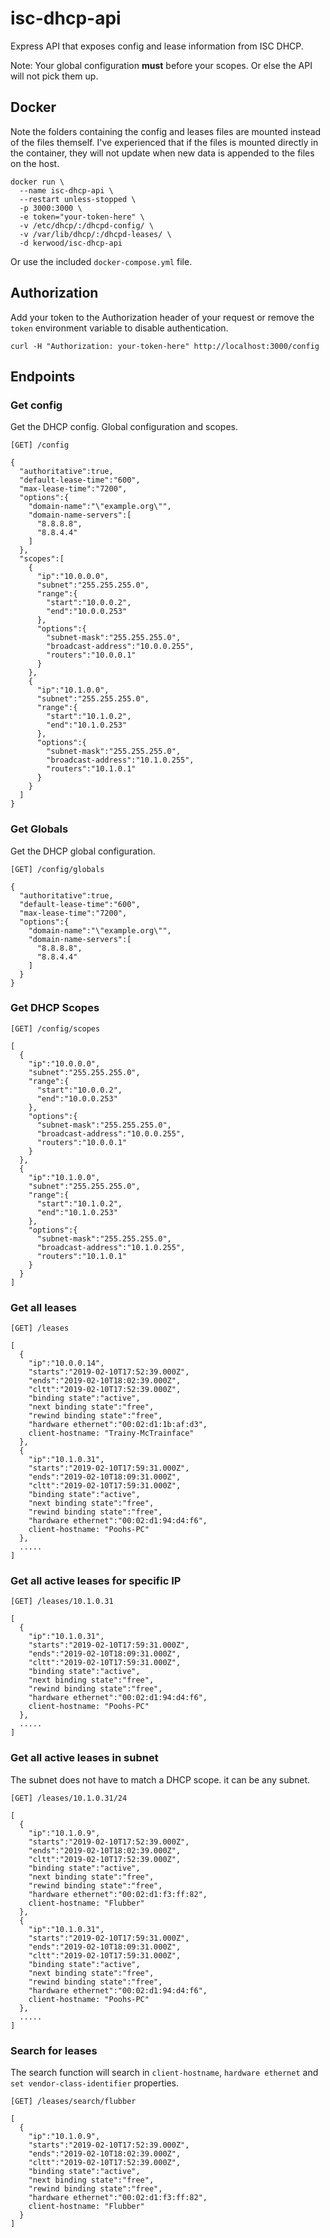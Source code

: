 # isc-dhcp-api
Express API that exposes config and lease information from ISC DHCP.

Note: Your global configuration **must** before your scopes. Or else the API will not pick them up.

## Docker
Note the folders containing the config and leases files are mounted instead of the files themself. I've experienced that if the files is mounted directly in the container, they will not update when new data is appended to the files on the host.
```
docker run \
  --name isc-dhcp-api \
  --restart unless-stopped \
  -p 3000:3000 \
  -e token="your-token-here" \
  -v /etc/dhcp/:/dhcpd-config/ \
  -v /var/lib/dhcp/:/dhcpd-leases/ \
  -d kerwood/isc-dhcp-api
```
Or use the included `docker-compose.yml` file.

## Authorization
Add your token to the Authorization header of your request or remove the `token` environment variable to disable authentication.
```
curl -H "Authorization: your-token-here" http://localhost:3000/config
```

## Endpoints
### Get config
Get the DHCP config. Global configuration and scopes.
```
[GET] /config
```
```
{
  "authoritative":true,
  "default-lease-time":"600",
  "max-lease-time":"7200",
  "options":{
    "domain-name":"\"example.org\"",
    "domain-name-servers":[
      "8.8.8.8",
      "8.8.4.4"
    ]
  },
  "scopes":[
    {
      "ip":"10.0.0.0",
      "subnet":"255.255.255.0",
      "range":{
        "start":"10.0.0.2",
        "end":"10.0.0.253"
      },
      "options":{
        "subnet-mask":"255.255.255.0",
        "broadcast-address":"10.0.0.255",
        "routers":"10.0.0.1"
      }
    },
    {
      "ip":"10.1.0.0",
      "subnet":"255.255.255.0",
      "range":{
        "start":"10.1.0.2",
        "end":"10.1.0.253"
      },
      "options":{
        "subnet-mask":"255.255.255.0",
        "broadcast-address":"10.1.0.255",
        "routers":"10.1.0.1"
      }
    }
  ]
}
```
### Get Globals
Get the DHCP global configuration.
```
[GET] /config/globals
```
```
{
  "authoritative":true,
  "default-lease-time":"600",
  "max-lease-time":"7200",
  "options":{
    "domain-name":"\"example.org\"",
    "domain-name-servers":[
      "8.8.8.8",
      "8.8.4.4"
    ]
  }
}
```
### Get DHCP Scopes
```
[GET] /config/scopes
```
```
[
  {
    "ip":"10.0.0.0",
    "subnet":"255.255.255.0",
    "range":{
      "start":"10.0.0.2",
      "end":"10.0.0.253"
    },
    "options":{
      "subnet-mask":"255.255.255.0",
      "broadcast-address":"10.0.0.255",
      "routers":"10.0.0.1"
    }
  },
  {
    "ip":"10.1.0.0",
    "subnet":"255.255.255.0",
    "range":{
      "start":"10.1.0.2",
      "end":"10.1.0.253"
    },
    "options":{
      "subnet-mask":"255.255.255.0",
      "broadcast-address":"10.1.0.255",
      "routers":"10.1.0.1"
    }
  }
]
```
### Get all leases
```
[GET] /leases
```
```
[
  {
    "ip":"10.0.0.14",
    "starts":"2019-02-10T17:52:39.000Z",
    "ends":"2019-02-10T18:02:39.000Z",
    "cltt":"2019-02-10T17:52:39.000Z",
    "binding state":"active",
    "next binding state":"free",
    "rewind binding state":"free",
    "hardware ethernet":"00:02:d1:1b:af:d3",
    client-hostname: "Trainy-McTrainface"
  },
  {
    "ip":"10.1.0.31",
    "starts":"2019-02-10T17:59:31.000Z",
    "ends":"2019-02-10T18:09:31.000Z",
    "cltt":"2019-02-10T17:59:31.000Z",
    "binding state":"active",
    "next binding state":"free",
    "rewind binding state":"free",
    "hardware ethernet":"00:02:d1:94:d4:f6",
    client-hostname: "Poohs-PC"
  },
  .....
]
```
### Get all active leases for specific IP
```
[GET] /leases/10.1.0.31
```
```
[
  {
    "ip":"10.1.0.31",
    "starts":"2019-02-10T17:59:31.000Z",
    "ends":"2019-02-10T18:09:31.000Z",
    "cltt":"2019-02-10T17:59:31.000Z",
    "binding state":"active",
    "next binding state":"free",
    "rewind binding state":"free",
    "hardware ethernet":"00:02:d1:94:d4:f6",
    client-hostname: "Poohs-PC"
  },
  .....
]
```
### Get all active leases in subnet
The subnet does not have to match a DHCP scope. it can be any subnet.
```
[GET] /leases/10.1.0.31/24
```
```
[
  {
    "ip":"10.1.0.9",
    "starts":"2019-02-10T17:52:39.000Z",
    "ends":"2019-02-10T18:02:39.000Z",
    "cltt":"2019-02-10T17:52:39.000Z",
    "binding state":"active",
    "next binding state":"free",
    "rewind binding state":"free",
    "hardware ethernet":"00:02:d1:f3:ff:82",
    client-hostname: "Flubber"
  },
  {
    "ip":"10.1.0.31",
    "starts":"2019-02-10T17:59:31.000Z",
    "ends":"2019-02-10T18:09:31.000Z",
    "cltt":"2019-02-10T17:59:31.000Z",
    "binding state":"active",
    "next binding state":"free",
    "rewind binding state":"free",
    "hardware ethernet":"00:02:d1:94:d4:f6",
    client-hostname: "Poohs-PC"
  },
  .....
]
```
### Search for leases
The search function will search in `client-hostname`, `hardware ethernet` and `set vendor-class-identifier` properties.
```
[GET] /leases/search/flubber
```
```
[
  {
    "ip":"10.1.0.9",
    "starts":"2019-02-10T17:52:39.000Z",
    "ends":"2019-02-10T18:02:39.000Z",
    "cltt":"2019-02-10T17:52:39.000Z",
    "binding state":"active",
    "next binding state":"free",
    "rewind binding state":"free",
    "hardware ethernet":"00:02:d1:f3:ff:82",
    client-hostname: "Flubber"
  }
]
```
